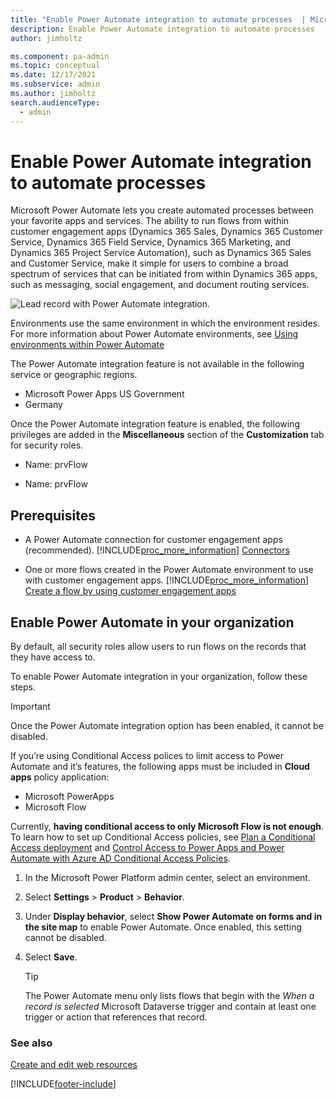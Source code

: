 ```yaml
---
title: "Enable Power Automate integration to automate processes  | MicrosoftDocs"
description: Enable Power Automate integration to automate processes
author: jimholtz

ms.component: pa-admin
ms.topic: conceptual
ms.date: 12/17/2021
ms.subservice: admin
ms.author: jimholtz
search.audienceType: 
  - admin
---
```

# Enable Power Automate integration to automate processes

Microsoft Power Automate lets you create automated processes between your favorite apps and services. The ability to run flows from within customer engagement apps (Dynamics 365 Sales, Dynamics 365 Customer Service, Dynamics 365 Field Service, Dynamics 365 Marketing, and Dynamics 365 Project Service Automation), such as Dynamics 365 Sales and Customer Service, make it simple for users to combine a broad spectrum of services that can be initiated from within Dynamics 365 apps, such as messaging, social engagement, and document routing services.  

![Lead record with Power Automate integration.](media/flow-integration.png)

Environments use the same environment in which the environment resides. For more information about Power Automate environments, see [Using environments within Power Automate](/power-automate/environments-overview-admin)
  
The Power Automate integration feature is not available in the following service or geographic regions.
- Microsoft Power Apps US Government
- Germany

Once the Power Automate integration feature is enabled, the following privileges are added in the **Miscellaneous** section of the **Customization** tab for security roles.  
  
- Name: prvFlow  
  
- Name: prvFlow  
  
## Prerequisites  
  
- A Power Automate connection for customer engagement apps (recommended). [!INCLUDE[proc_more_information](../includes/proc-more-information.md)] [Connectors](/connectors/)  
  
- One or more flows created in the Power Automate environment to use with customer engagement apps. [!INCLUDE[proc_more_information](../includes/proc-more-information.md)] [Create a flow by using customer engagement apps](/power-automate/connection-dynamics365)  
  
## Enable Power Automate in your organization  
By default, all security roles allow users to run flows on the records that they have access to.  
  
To enable Power Automate integration in your organization, follow these steps.  

> [!IMPORTANT]
> Once the Power Automate integration option has been enabled, it cannot be disabled.
>  
> If you’re using Conditional Access polices to limit access to Power Automate and it’s features, the following apps must be included in **Cloud apps** policy application:
> 
> - Microsoft PowerApps
> - Microsoft Flow
> 
> Currently, **having conditional access to only Microsoft Flow is not enough**. To learn how to set up Conditional Access policies, see [Plan a Conditional Access deployment](/azure/active-directory/conditional-access/plan-conditional-access) and [Control Access to Power Apps and Power Automate with Azure AD Conditional Access Policies](https://devblogs.microsoft.com/premier-developer/control-access-to-power-apps-and-power-automate-with-azure-ad-conditional-access-policies/#:~:text=Control%20Access%20to%20Power%20Apps%20and%20Power%20Automate,a%20Conditional%20Access%20Policy.%20...%204%20Summary.%20).

1. In the Microsoft Power Platform admin center, select an environment. 

2. Select **Settings** > **Product** > **Behavior**.   
  
3. Under **Display behavior**, select **Show Power Automate on forms and in the site map** to enable Power Automate. Once enabled, this setting cannot be disabled.

4. Select **Save**.

   > [!TIP]
   >  The Power Automate menu only lists flows that begin with the *When a record is selected* Microsoft Dataverse trigger and contain at least one trigger or action that references that record.
   >  
 
### See also  
 [Create and edit web resources](/powerapps/maker/model-driven-apps/create-edit-web-resources)


[!INCLUDE[footer-include](../includes/footer-banner.md)]

